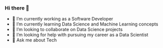 ### Hi there 👋

- 🔭 I’m currently working as a Software Developer
- 🌱 I’m currently learning Data Science and Machine Learning concepts
- 👯 I’m looking to collaborate on Data Science projects 
- 🤔 I’m looking for help with pursuing my career as a Data Scientist
- 💬 Ask me about Tech

